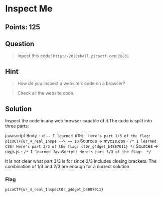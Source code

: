 # Inspect Me

## Points: 125

## Question 
  > Inpect this code! `http://2018shell.picoctf.com:28831`
## Hint
  > How do you inspect a website's code on a browser?
  
  > Check all the website code.
## Solution
 Inspect the code in any web browser capable of it.The code is spilt into three parts:
 
 javascript Body - `<!-- I learned HTML! Here's part 1/3 of the flag: picoCTF{ur_4_real_1nspe --> == $0`
 Sources -> mycss.css - `/* I learned CSS! Here's part 2/3 of the flag: ct0r_g4dget_b4887011} */`
 Sources -> myjs.js - `/* I learned JavaScript! Here's part 3/3 of the flag:  */`
 
 It is not clear what part 3/3 is for since 2/3 includes closing brackets. The combination of 1/3 and 2/3 are enough for a correct solution.
 
### Flag
`picoCTF{ur_4_real_1nspect0r_g4dget_b4887011}`
